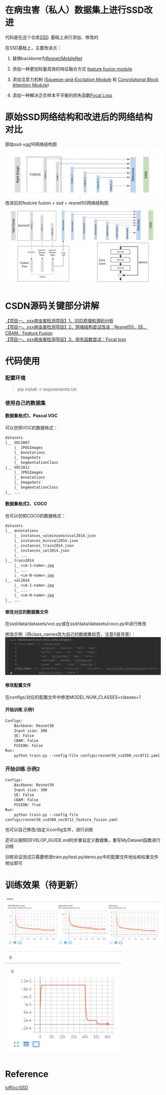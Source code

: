 # 在病虫害（私人）数据集上进行SSD改进

代码是在这个仓库[SSD](https://github.com/lufficc/SSD). 基础上进行添加、修改的

在SSD基础上，主要改进点：
 1) 替换backbone为[Resnet/MobileNet](https://arxiv.org/abs/1512.03385)   

 2) 添加一种更加轻量高效的特征融合方式 [feature fusion module](https://arxiv.org/abs/1712.00960v1)   

 3) 添加注意力机制 ([Squeeze-and-Excitation Module](https://arxiv.org/abs/1709.01507) 和 [Convolutional Block Attention Module](https://arxiv.org/abs/1807.06521))      

 4) 添加一种解决正负样本不平衡的损失函数[Focal Loss](https://arxiv.org/abs/1708.02002)   


# 原始SSD网络结构和改进后的网络结构对比
原始ssd-vgg16网络结构图   
![](figures/ssd-vgg.png)   
改进后的feature fusion + ssd + resnet50网络结构图
![](figures/ffssd-resnet.png)


# CSDN源码关键部分讲解
[【项目一、xxx病虫害检测项目】1、SSD原理和源码分析](https://blog.csdn.net/qq_38253797/article/details/124209855)   
[【项目一、xxx病虫害检测项目】2、网络结构尝试改进：Resnet50、SE、CBAM、Feature Fusion](https://blog.csdn.net/qq_38253797/article/details/124267280)   
[【项目一、xxx病虫害检测项目】3、损失函数尝试：Focal loss](https://blog.csdn.net/qq_38253797/article/details/124295382)      





# 代码使用

### 配置环境
>pip install -r requirements.txt

### 使用自己的数据集
#### 数据集格式1、Pascal VOC

可以仿照VOC的数据格式：
```
datasets
|__ VOC2007
    |_ JPEGImages
    |_ Annotations
    |_ ImageSets
    |_ SegmentationClass
|__ VOC2012
    |_ JPEGImages
    |_ Annotations
    |_ ImageSets
    |_ SegmentationClass
|__ ...
```

#### 数据集格式2、COCO

也可以仿照COCO的数据格式：
```
datasets
|__ annotations
    |_ instances_valminusminival2014.json
    |_ instances_minival2014.json
    |_ instances_train2014.json
    |_ instances_val2014.json
    |_ ...
|__ train2014
    |_ <im-1-name>.jpg
    |_ ...
    |_ <im-N-name>.jpg
|__ val2014
    |_ <im-1-name>.jpg
    |_ ...
    |_ <im-N-name>.jpg
|__ ...
```
#### 修改对应的数据集文件
在ssd/data/datasets/voc.py或在ssd/data/datasets/coco.py中进行修改

修改示例（将class_names改为自己的数据集标签，注意0是背景）：
![img.png](figures/dataset.png)

#### 修改配置文件
在configs/对应的配置文件中修改MODEL.NUM_CLASSES=classes+1



#### 开始训练 示例1
    Configs:
        Backbone: Resnet50
        Input size: 300
        SE: False
        CBAM: False
        FUSION: False
    Run:
        python train.py --config-file configs/resnet50_ssd300_voc0712.yaml
        
### 开始训练 示例2
    Configs:
        Backbone: Resnet50   
        Input size: 300
        SE: False      
        CBAM: False
        FUSION: True
    Run:
        python train.py --config-file configs/resnet50_ssd300_voc0712_feature_fusion.yaml

也可以自己修改/自定义config文件，进行训练

还可以按照DEVELOP_GUIDE.md的步骤自定义数据集，重写MyDataset函数进行训练

训练验证测试只需要修改train.py/test.py/demo.py中的配置文件地址和权重文件地址即可


# 训练效果（待更新）

![损失函数](figures/losses.png)

![学习率](figures/lr.png)

# Reference
[lufficc/SSD](https://github.com/lufficc/SSD)

